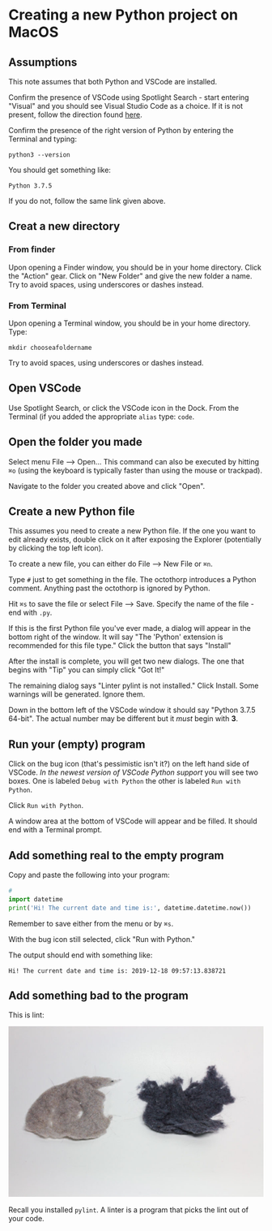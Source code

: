 
# Creating a new Python project on MacOS

## Assumptions

This note assumes that both Python and VSCode are installed.

Confirm the presence of VSCode using Spotlight Search - start entering "Visual" and you should see Visual Studio Code as a choice. If it is not present, follow the direction found [here](./Installing%20Python%20on%20Mac%20OS.md).

Confirm the presence of the right version of Python by entering the Terminal and typing:

```text
python3 --version
```

You should get something like:

```text
Python 3.7.5
```

If you do not, follow the same link given above.

## Creat a new directory

### From finder

Upon opening a Finder window, you should be in your home directory. Click the "Action" gear. Click on "New Folder" and give the new folder a name. Try to avoid spaces, using underscores or dashes instead.

### From Terminal

Upon opening a Terminal window, you should be in your home directory. Type: 

```text
mkdir chooseafoldername
```

Try to avoid spaces, using underscores or dashes instead.

## Open VSCode

Use Spotlight Search, or click the VSCode icon in the Dock. From the Terminal (if you added the appropriate `alias` type: `code`.

## Open the folder you made

Select menu File --> Open... This command can also be executed by hitting `⌘o` (using the keyboard is typically faster than using the mouse or trackpad).

Navigate to the folder you created above and click "Open".

## Create a new Python file

This assumes you need to create a new Python file. If the one you want to edit already exists, double click on it after exposing the Explorer (potentially by clicking the top left icon).

To create a new file, you can either do File --> New File or `⌘n`.

Type `#` just to get something in the file. The octothorp introduces a Python comment. Anything past the octothorp is ignored by Python.

Hit 	`⌘s` to save the file or select File --> Save. Specify the name of the file - end with `.py`.

If this is the first Python file you've ever made, a dialog will appear in the bottom right of the window. It will say "The \'Python\' extension is recommended for this file type." Click the button that says "Install"

After the install is complete, you will get two new dialogs. The one that begins with "Tip" you can simply click "Got It!"

The remaining dialog says "Linter pylint is not installed." Click Install. Some warnings will be generated. Ignore them.

Down in the bottom left of the VSCode window it should say "Python 3.7.5 64-bit". The actual number may be different but it *must* begin with **3**.

## Run your (empty) program

Click on the bug icon (that's pessimistic isn't it?) on the left hand side of VSCode. *In the newest version of VSCode Python support* you will see two boxes. One is labeled `Debug with Python` the other is labeled `Run with Python`. 

Click `Run with Python`.

A window area at the bottom of VSCode will appear and be filled. It should end with a Terminal prompt.

## Add something real to the empty program

Copy and paste the following into your program:

```python
#
import datetime
print('Hi! The current date and time is:', datetime.datetime.now())
```
Remember to save either from the menu or by `⌘s`.

With the bug icon still selected, click "Run with Python."

The output should end with something like:

```text
Hi! The current date and time is: 2019-12-18 09:57:13.838721
```

## Add something bad to the program

This is lint:

![lint](./dryer-lint-1-768x512.jpg)

Recall you installed `pylint`.  A linter is a program that picks the lint out of your code. 
